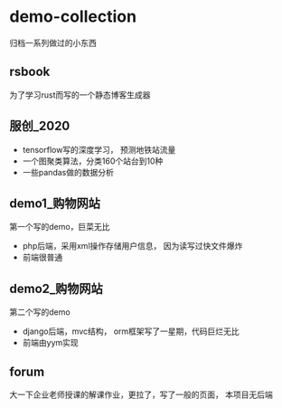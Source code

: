 # demo-collection
归档一系列做过的小东西

## rsbook
为了学习rust而写的一个静态博客生成器
## 服创_2020
- tensorflow写的深度学习， 预测地铁站流量
- 一个图聚类算法，分类160个站台到10种
- 一些pandas做的数据分析

## demo1_购物网站

第一个写的demo，巨菜无比
- php后端，采用xml操作存储用户信息， 因为读写过快文件爆炸
- 前端很普通

## demo2_购物网站

第二个写的demo
- django后端，mvc结构， orm框架写了一星期，代码巨烂无比
- 前端由yym实现

## forum
大一下企业老师授课的解课作业，更拉了，写了一般的页面， 本项目无后端